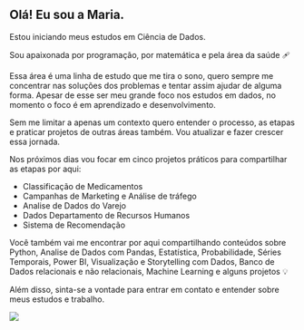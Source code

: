 ## Olá! Eu sou a Maria.
  

Estou iniciando meus estudos em Ciência de Dados. 

Sou apaixonada por programação, por matemática e pela área da saúde 🩹

Essa área é uma linha de estudo que me tira o sono, quero sempre me concentrar nas soluções dos problemas e tentar assim ajudar de alguma forma. Apesar de esse ser meu grande foco nos estudos em dados, no momento o foco é em aprendizado e desenvolvimento. 

Sem me limitar a apenas um contexto quero entender o processo, as etapas e praticar projetos de outras áreas também.
Vou atualizar e fazer crescer essa jornada.

Nos próximos dias vou focar em cinco projetos práticos para compartilhar as etapas por aqui:

- Classificação de Medicamentos
- Campanhas de Marketing e Análise de tráfego
- Analise de Dados do Varejo
- Dados Departamento de Recursos Humanos
- Sistema de Recomendação

Você também vai me encontrar por aqui compartilhando conteúdos sobre Python, Analise de Dados com Pandas, Estatística, Probabilidade, Séries Temporais, Power BI, Visualização e Storytelling com Dados, Banco de Dados relacionais e não relacionais, Machine Learning e alguns projetos 💡

Além disso, sinta-se a vontade para entrar em contato e entender sobre meus estudos e trabalho.

<div> 
  <a href="https://www.linkedin.com/in/mariagabrielamiguel/" target="_blank"><img src="https://img.shields.io/badge/-LinkedIn-%230077B5?style=for-the-badge&logo=linkedin&logoColor=white" target="_blank"></a>
 
</div>
